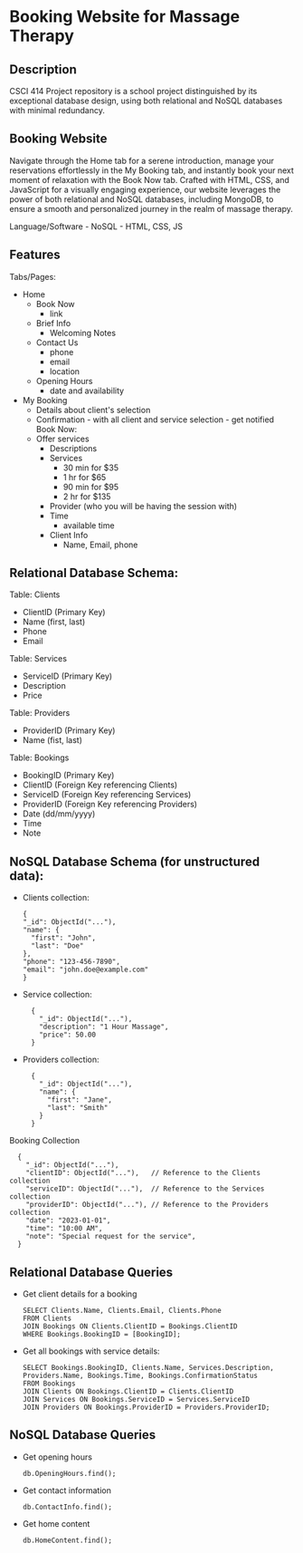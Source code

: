 # Booking Website for Massage Therapy 


## Description 
CSCI 414 Project repository is a school project distinguished by its exceptional database design, using both relational and NoSQL databases with minimal redundancy.


## Booking Website 
Navigate through the Home tab for a serene introduction, manage your reservations effortlessly in the My Booking tab, 
and instantly book your next moment of relaxation with the Book Now tab. Crafted with HTML, CSS, and JavaScript for a visually engaging experience, 
our website leverages the power of both relational and NoSQL databases, including MongoDB, to ensure a smooth and personalized journey in the realm of massage therapy.


Language/Software
    - NoSQL
    - HTML, CSS, JS

## Features 
Tabs/Pages: 
- Home
    - Book Now 
        - link 
    - Brief Info
        - Welcoming Notes
    - Contact Us 
        - phone
        - email
        - location 
    - Opening Hours 
        - date and availability 
- My Booking 
    - Details about client's selection
    - Confirmation 
            - with all client and service selection 
            - get notified 
Book Now: 
    - Offer services 
        - Descriptions
        - Services
            - 30 min for $35 
            - 1 hr for $65 
            - 90 min for $95 
            - 2 hr for $135 
        - Provider (who you will be having the session with)
        - Time 
            - available time 
        - Client Info 
            - Name, Email, phone

## Relational Database Schema:
Table: Clients
  - ClientID (Primary Key)
  - Name (first, last)
  - Phone
  - Email

Table: Services
  - ServiceID (Primary Key)
  - Description
  - Price

Table: Providers
  - ProviderID (Primary Key)
  - Name (fist, last)

Table: Bookings
  - BookingID (Primary Key)
  - ClientID (Foreign Key referencing Clients)
  - ServiceID (Foreign Key referencing Services)
  - ProviderID (Foreign Key referencing Providers)
  - Date (dd/mm/yyyy)
  - Time
  - Note

## NoSQL Database Schema (for unstructured data):
- Clients collection:
  ```{sql}
  {
  "_id": ObjectId("..."),
  "name": {
    "first": "John",
    "last": "Doe"
  },
  "phone": "123-456-7890",
  "email": "john.doe@example.com"
  }
  ```
- Service collection:
  ```{sql}
    {
      "_id": ObjectId("..."),
      "description": "1 Hour Massage",
      "price": 50.00
    }
  ```
- Providers  collection:
  ```{sql}
    {
      "_id": ObjectId("..."),
      "name": {
        "first": "Jane",
        "last": "Smith"
      }
    }
  ```

Booking Collection
  ```{sql}
    {
      "_id": ObjectId("..."),
      "clientID": ObjectId("..."),   // Reference to the Clients collection
      "serviceID": ObjectId("..."),  // Reference to the Services collection
      "providerID": ObjectId("..."), // Reference to the Providers collection
      "date": "2023-01-01",
      "time": "10:00 AM",
      "note": "Special request for the service",
    }
  ```


## Relational Database Queries   
  - Get client details for a booking 
    ```{sql}
    SELECT Clients.Name, Clients.Email, Clients.Phone
    FROM Clients
    JOIN Bookings ON Clients.ClientID = Bookings.ClientID
    WHERE Bookings.BookingID = [BookingID];
    ```

  - Get all bookings with service details:
    ```{sql}
    SELECT Bookings.BookingID, Clients.Name, Services.Description, Providers.Name, Bookings.Time, Bookings.ConfirmationStatus
    FROM Bookings
    JOIN Clients ON Bookings.ClientID = Clients.ClientID
    JOIN Services ON Bookings.ServiceID = Services.ServiceID
    JOIN Providers ON Bookings.ProviderID = Providers.ProviderID;
    ```

## NoSQL Database Queries   
  - Get opening hours
    ```{sql}
    db.OpeningHours.find();
    ```
  - Get contact information
    ```{sql}
    db.ContactInfo.find();
    ```
  - Get home content
    ```{sql}
    db.HomeContent.find();
    ```


